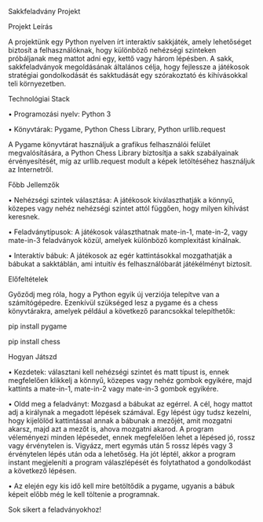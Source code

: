 Sakkfeladvány Projekt

Projekt Leírás

A projektünk egy Python nyelven írt interaktív sakkjáték, amely lehetőséget biztosít a felhasználóknak, hogy különböző nehézségi szinteken próbáljanak meg mattot adni egy, kettő vagy három lépésben. A sakk, sakkfeladványok megoldásának általános célja, hogy fejlessze a játékosok stratégiai gondolkodását és sakktudását egy szórakoztató és kihívásokkal teli környezetben.

Technológiai Stack

•	Programozási nyelv: Python 3

•	Könyvtárak: Pygame, Python Chess Library, Python urllib.request

A Pygame könyvtárat használjuk a grafikus felhasználói felület megvalósítására, a Python Chess Library biztosítja a sakk szabályainak érvényesítését, míg az urllib.request modult a képek letöltéséhez használjuk az Internetről.

Főbb Jellemzők

•	Nehézségi szintek választása: A játékosok kiválaszthatják a könnyű, közepes vagy nehéz nehézségi szintet attól függően, hogy milyen kihívást keresnek.

•	Feladványtípusok: A játékosok választhatnak mate-in-1, mate-in-2, vagy mate-in-3 feladványok közül, amelyek különböző komplexitást kínálnak.

•	Interaktív bábuk: A játékosok az egér kattintásokkal mozgathatják a bábukat a sakktáblán, ami intuitív és felhasználóbarát játékélményt biztosít.

Előfeltételek

Győződj meg róla, hogy a Python egyik új verziója telepítve van a számítógépedre. Ezenkívül szükséged lesz a pygame és a chess könyvtárakra, amelyek például a következő parancsokkal telepíthetők:

pip install pygame

pip install chess

Hogyan Játszd

•	Kezdetek: választani kell nehézségi szintet és matt típust is, ennek megfelelően klikkelj a könnyű, közepes vagy nehéz gombok egyikére, majd kattints a mate-in-1, mate-in-2 vagy mate-in-3 gombok egyikére.

•	Oldd meg a feladványt: Mozgasd a bábukat az egérrel. A cél, hogy mattot adj a királynak a megadott lépések számával. Egy lépést úgy tudsz kezelni, hogy kijelölöd kattintással annak a bábunak a mezőjét, amit mozgatni akarsz, majd azt a mezőt is, ahova mozgatni akarod. A program véleményezi minden lépésedet, ennek megfelelően lehet a lépésed jó, rossz vagy érvénytelen is. Vigyázz, mert egymás után 5 rossz lépés vagy 3 érvénytelen lépés után oda a lehetőség. Ha jót léptél, akkor a program instant megjeleníti a program válaszlépését és folytathatod a gondolkodást a következő lépésen.

•	Az elején egy kis idő kell mire betöltődik a pygame, ugyanis a bábuk képeit előbb még le kell töltenie a programnak.

Sok sikert a feladványokhoz!
